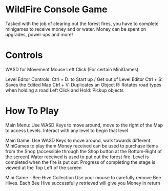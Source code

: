 WildFire Console Game
============

Tasked with the job of clearing out the forest fires, you have to complete minigames to receive money and or water. Money can be spent on upgrades, power ups and more!

Controls
============

WASD for Movement
Mouse Left Click (For certain MiniGames)

Level Editor Controls:
Ctrl + D: to Start up / Get out of Level Editor
Ctrl + S: Saves the Edited Map
Ctrl + V: Duplicates an Object
R: Rotates road types when holding a road
Left Click and Hold: Pickup objects

How To Play
============

Main Menu:
Use WASD Keys to move around, move to the right of the Map to access Levels.
Interact with any level to begin that level

Main Game:
Use WASD Keys to move around, walk towards different MiniGames to play them
Money received can be used to purchase items from the Shop (accessible through the Shop button at the Bottom-Right of the screen)
Water received is used to put out the forest fire.
Level is completed when the fire is put out. Progress of completing the stage is viewed at the Top Left of the screen

Mini Game - Bee Hive Collection
Use your mouse to carefully remove Bee Hives. Each Bee Hive successfully retrieved will give you Money in return